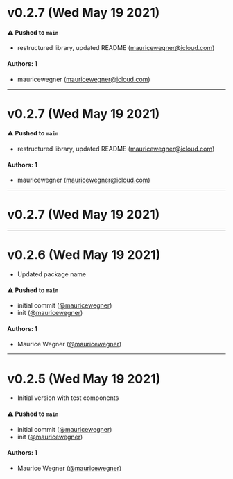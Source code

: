 # v0.2.7 (Wed May 19 2021)

#### ⚠️ Pushed to `main`

- restructured library, updated README (mauricewegner@icloud.com)

#### Authors: 1

- mauricewegner (mauricewegner@icloud.com)

---

# v0.2.7 (Wed May 19 2021)

#### ⚠️ Pushed to `main`

- restructured library, updated README (mauricewegner@icloud.com)

#### Authors: 1

- mauricewegner (mauricewegner@icloud.com)

---

# v0.2.7 (Wed May 19 2021)



---

# v0.2.6 (Wed May 19 2021)

- Updated package name

#### ⚠️ Pushed to `main`

- initial commit ([@mauricewegner](https://github.com/mauricewegner))
- init ([@mauricewegner](https://github.com/mauricewegner))

#### Authors: 1

- Maurice Wegner ([@mauricewegner](https://github.com/mauricewegner))

---

# v0.2.5 (Wed May 19 2021)

- Initial version with test components

#### ⚠️ Pushed to `main`

- initial commit ([@mauricewegner](https://github.com/mauricewegner))
- init ([@mauricewegner](https://github.com/mauricewegner))

#### Authors: 1

- Maurice Wegner ([@mauricewegner](https://github.com/mauricewegner))
